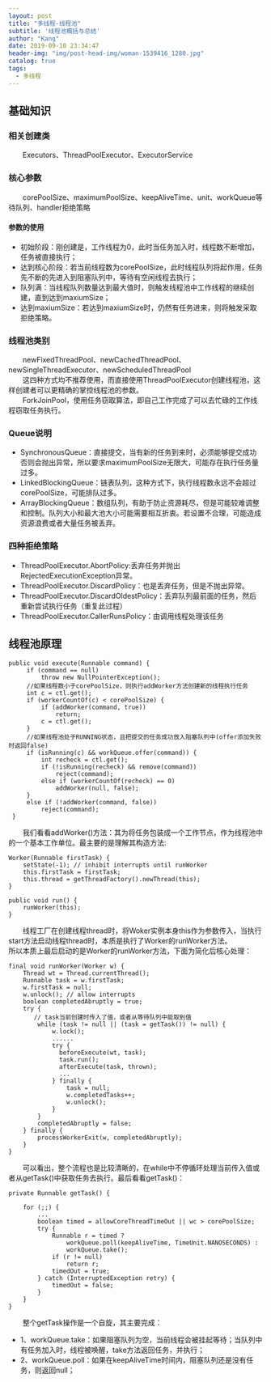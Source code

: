 ```yaml
---
layout: post
title: "多线程-线程池"
subtitle: '线程池概括与总结'
author: "Kang"
date: 2019-09-10 23:34:47
header-img: "img/post-head-img/woman-1539416_1280.jpg"
catalog: true
tags:
  - 多线程
---
```

## 基础知识
### 相关创建类
&emsp;&emsp;Executors、ThreadPoolExecutor、ExecutorService


### 核心参数
&emsp;&emsp;corePoolSize、maximumPoolSize、keepAliveTime、unit、workQueue等待队列、handler拒绝策略

#### 参数的使用
- 初始阶段：刚创建是，工作线程为0，此时当任务加入时，线程数不断增加，任务被直接执行；    
- 达到核心阶段：若当前线程数为corePoolSize，此时线程队列将起作用，任务先不断的先进入到阻塞队列中，等待有空闲线程去执行；    
- 队列满：当线程队列数量达到最大值时，则触发线程池中工作线程的继续创建，直到达到maxiumSize；    
- 达到maxiumSize：若达到maxiumSize时，仍然有任务进来，则将触发采取拒绝策略。    

### 线程池类别
&emsp;&emsp;newFixedThreadPool、newCachedThreadPool、newSingleThreadExecutor、newScheduledThreadPool    
&emsp;&emsp;这四种方式均不推荐使用，而直接使用ThreadPoolExecutor创建线程池，这样创建者可以更精确的掌控线程池的参数。  
&emsp;&emsp;ForkJoinPool，使用任务窃取算法，即自己工作完成了可以去忙碌的工作线程窃取任务执行。  

### Queue说明
- SynchronousQueue：直接提交，当有新的任务到来时，必须能够提交成功否则会抛出异常，所以要求maximumPoolSize无限大，可能存在执行任务量过多。  
- LinkedBlockingQueue：链表队列，这种方式下，执行线程数永远不会超过corePoolSize，可能排队过多。  
- ArrayBlockingQueue：数组队列，有助于防止资源耗尽，但是可能较难调整和控制。队列大小和最大池大小可能需要相互折衷。若设置不合理，可能造成资源浪费或者大量任务被丢弃。  


### 四种拒绝策略
- ThreadPoolExecutor.AbortPolicy:丢弃任务并抛出RejectedExecutionException异常。 
- ThreadPoolExecutor.DiscardPolicy：也是丢弃任务，但是不抛出异常。 
- ThreadPoolExecutor.DiscardOldestPolicy：丢弃队列最前面的任务，然后重新尝试执行任务（重复此过程）
- ThreadPoolExecutor.CallerRunsPolicy：由调用线程处理该任务 

## 线程池原理
```
public void execute(Runnable command) {
     if (command == null)
         throw new NullPointerException();
     //如果线程数小于corePoolSize，则执行addWorker方法创建新的线程执行任务
     int c = ctl.get();
     if (workerCountOf(c) < corePoolSize) {
         if (addWorker(command, true))
             return;
         c = ctl.get();
     }
     //如果线程池处于RUNNING状态，且把提交的任务成功放入阻塞队列中(offer添加失败时返回false)
     if (isRunning(c) && workQueue.offer(command)) {
         int recheck = ctl.get();
         if (!isRunning(recheck) && remove(command))
             reject(command);
         else if (workerCountOf(recheck) == 0)
             addWorker(null, false);
     }
     else if (!addWorker(command, false))
         reject(command);
 }

```
&emsp;&emsp;我们看看addWorker()方法：其为将任务包装成一个工作节点，作为线程池中的一个基本工作单位。最主要的是理解其构造方法:

```
Worker(Runnable firstTask) {
    setState(-1); // inhibit interrupts until runWorker
    this.firstTask = firstTask;
    this.thread = getThreadFactory().newThread(this);
}

public void run() {
    runWorker(this);
}
```
&emsp;&emsp;线程工厂在创建线程thread时，将Woker实例本身this作为参数传入，当执行start方法启动线程thread时，本质是执行了Worker的runWorker方法。  
所以本质上最后启动的是Worker的runWorker方法，下面为简化后核心处理：
```
final void runWorker(Worker w) {
    Thread wt = Thread.currentThread();
    Runnable task = w.firstTask;
    w.firstTask = null;
    w.unlock(); // allow interrupts
    boolean completedAbruptly = true;
    try {
       // task当前创建时传入了值，或者从等待队列中能取到值
        while (task != null || (task = getTask()) != null) {
            w.lock();
            ......
            try {
              beforeExecute(wt, task);
              task.run();
              afterExecute(task, thrown);
              ...
            } finally {
                task = null;
                w.completedTasks++;
                w.unlock();
            }
        }
        completedAbruptly = false;
    } finally {
        processWorkerExit(w, completedAbruptly);
    }
}
```
&emsp;&emsp;可以看出，整个流程也是比较清晰的，在while中不停循环处理当前传入值或者从getTask()中获取任务去执行。最后看看getTask()：  
```
private Runnable getTask() {

    for (;;) {
        ...
        boolean timed = allowCoreThreadTimeOut || wc > corePoolSize;
        try {
            Runnable r = timed ?
                workQueue.poll(keepAliveTime, TimeUnit.NANOSECONDS) :
                workQueue.take();
            if (r != null)
                return r;
            timedOut = true;
        } catch (InterruptedException retry) {
            timedOut = false;
        }
    }
}
```
&emsp;&emsp;整个getTask操作是一个自旋，其主要完成：
- 1、workQueue.take：如果阻塞队列为空，当前线程会被挂起等待；当队列中有任务加入时，线程被唤醒，take方法返回任务，并执行；
- 2、workQueue.poll：如果在keepAliveTime时间内，阻塞队列还是没有任务，则返回null；
